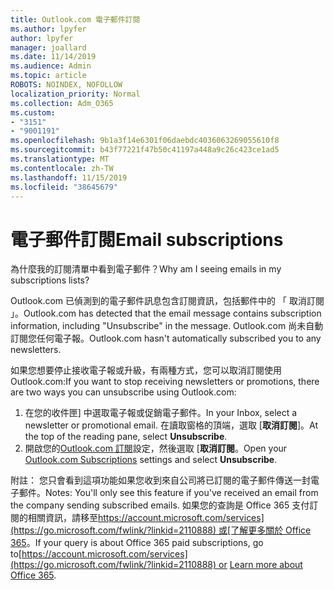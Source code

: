 ```yaml
---
title: Outlook.com 電子郵件訂閱
ms.author: lpyfer
author: lpyfer
manager: joallard
ms.date: 11/14/2019
ms.audience: Admin
ms.topic: article
ROBOTS: NOINDEX, NOFOLLOW
localization_priority: Normal
ms.collection: Adm_O365
ms.custom:
- "3151"
- "9001191"
ms.openlocfilehash: 9b1a3f14e6301f06daebdc4036063269055610f8
ms.sourcegitcommit: b43f77221f47b50c41197a448a9c26c423ce1ad5
ms.translationtype: MT
ms.contentlocale: zh-TW
ms.lasthandoff: 11/15/2019
ms.locfileid: "38645679"
---
```

# <a name="email-subscriptions"></a><span data-ttu-id="9259f-102">電子郵件訂閱</span><span class="sxs-lookup"><span data-stu-id="9259f-102">Email subscriptions</span></span>

<span data-ttu-id="9259f-103">為什麼我的訂閱清單中看到電子郵件？</span><span class="sxs-lookup"><span data-stu-id="9259f-103">Why am I seeing emails in my subscriptions lists?</span></span>

<span data-ttu-id="9259f-104">Outlook.com 已偵測到的電子郵件訊息包含訂閱資訊，包括郵件中的 「 取消訂閱 」。</span><span class="sxs-lookup"><span data-stu-id="9259f-104">Outlook.com has detected that the email message contains subscription information, including "Unsubscribe" in the message.</span></span> <span data-ttu-id="9259f-105">Outlook.com 尚未自動訂閱您任何電子報。</span><span class="sxs-lookup"><span data-stu-id="9259f-105">Outlook.com hasn't automatically subscribed you to any newsletters.</span></span>

<span data-ttu-id="9259f-106">如果您想要停止接收電子報或升級，有兩種方式，您可以取消訂閱使用 Outlook.com:</span><span class="sxs-lookup"><span data-stu-id="9259f-106">If you want to stop receiving newsletters or promotions, there are two ways you can unsubscribe using Outlook.com:</span></span>
1. <span data-ttu-id="9259f-107">在您的收件匣] 中選取電子報或促銷電子郵件。</span><span class="sxs-lookup"><span data-stu-id="9259f-107">In your Inbox, select a newsletter or promotional email.</span></span> <span data-ttu-id="9259f-108">在讀取窗格的頂端，選取 [**取消訂閱**]。</span><span class="sxs-lookup"><span data-stu-id="9259f-108">At the top of the reading pane, select **Unsubscribe**.</span></span>
2. <span data-ttu-id="9259f-109">開啟您的[Outlook.com 訂閱](https://go.microsoft.com/fwlink/?linkid=2110887)設定，然後選取 [**取消訂閱**。</span><span class="sxs-lookup"><span data-stu-id="9259f-109">Open your [Outlook.com Subscriptions](https://go.microsoft.com/fwlink/?linkid=2110887) settings and select **Unsubscribe**.</span></span>

<span data-ttu-id="9259f-110">附註： 您只會看到這項功能如果您收到來自公司將已訂閱的電子郵件傳送一封電子郵件。</span><span class="sxs-lookup"><span data-stu-id="9259f-110">Notes: You'll only see this feature if you've received an email from the company sending subscribed emails.</span></span>
<span data-ttu-id="9259f-111">如果您的查詢是 Office 365 支付訂閱的相關資訊，請移至[https://account.microsoft.com/services](https://go.microsoft.com/fwlink/?linkid=2110888) 或[了解更多關於 Office 365](https://products.office.com/compare-all-microsoft-office-products?tab=1&WT.mc_id=PROD_OL-Web_Support_O365NewValue_Upgrade)。</span><span class="sxs-lookup"><span data-stu-id="9259f-111">If your query is about Office 365 paid subscriptions, go to[https://account.microsoft.com/services](https://go.microsoft.com/fwlink/?linkid=2110888) or [Learn more about Office 365](https://products.office.com/compare-all-microsoft-office-products?tab=1&WT.mc_id=PROD_OL-Web_Support_O365NewValue_Upgrade).</span></span>
  